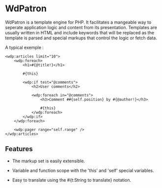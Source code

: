 WdPatron
========

WdPatron is a template engine for PHP. It facilitates a mangeable way to seperate application logic
and content from its presentation. Templates are usually written in HTML and include keywords that
will be replaced as the template is parsed and special markups that control the logic or fetch
data.

A typical exemple :

	<wdp:articles limit="10">
		<wdp:foreach>
			<h1>#{@title!}</h1>
			
			#{this}
			
			<wdp:if test="@comments">
				<h2>User comments</h2>
			
				<wdp:foreach in="@comments">
					<h3>Comment ##{self.position} by #{@author!}</h3>
					
					#{this}
				</wdp:foreach>
			</wdp:if>
		</wdp:foreach>
		
		<wdp:pager range="self.range" />
	</wdp:articles>
	
	
Features
--------

* The markup set is easily extensible.

* Variable and function scope with the 'this' and 'self' special variables.

* Easy to translate using the #{t:String to translate} notation.